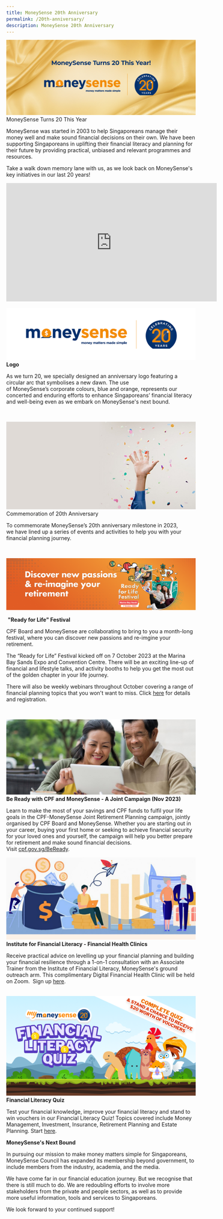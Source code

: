 ```yaml
---
title: MoneySense 20th Anniversary
permalink: /20th-anniversary/
description: MoneySense 20th Anniversary
---
```

![](/images/20th%20anniversary%20banner.jpg)
MoneySense Turns 20 This Year

MoneySense was started in 2003 to help Singaporeans manage their money well and make sound financial decisions on their own. We have been supporting Singaporeans in uplifting their financial literacy and planning for their future by providing practical, unbiased and relevant programmes and resources.

Take a walk down memory lane with us, as we look back on MoneySense's key initiatives in our last 20 years!
<iframe allowfullscreen="" allow="accelerometer; autoplay; clipboard-write; encrypted-media; gyroscope; picture-in-picture; web-share" frameborder="0" title="YouTube video player" src="https://www.youtube.com/embed/umimRQgUVMk?si=9ukmaQ4y_E5kA4-k" height="315" width="560"></iframe>


![](/images/hero%20banner%2020th%20anniversary.png)
**Logo**

As&nbsp;we turn 20, we specially designed an anniversary logo featuring a circular arc that symbolises a new dawn. The use of&nbsp;MoneySense’s&nbsp;corporate&nbsp;colours, blue and orange,&nbsp;represents&nbsp;our concerted and enduring efforts to enhance Singaporeans’ financial literacy and well-being even as we embark on MoneySense's next bound.

&nbsp;  

![celebration](/images/confetti.jfif)
Commemoration of 20th&nbsp;Anniversary  
  

To commemorate&nbsp;MoneySense’s 20th&nbsp;anniversary&nbsp;milestone&nbsp;in 2023, we&nbsp;have lined up a series of events and activities to help you with your financial planning journey.

&nbsp;

![rfl](/images/rfl%20festival.png)

&nbsp;**"Ready for Life" Festival**

CPF Board and MoneySense are collaborating to bring to you a month-long festival, where you can discover new passions and re-imgine your retirement.&nbsp;

The “Ready for Life” Festival kicked off on 7 October 2023 at the Marina Bay Sands Expo and Convention Centre. There will be an exciting line-up of financial and lifestyle talks, and activity booths to help you get the most out of the golden chapter in your life journey.

There will also be weekly webinars throughout October covering a range of financial planning topics that you won't want to miss. Click&nbsp;[here](https://www.cpf.gov.sg/member/infohub/ready-for-life)&nbsp;for details and registration.

&nbsp;  
  

![Elderly couple](/images/couple.jfif)
**Be Ready with CPF and MoneySense - A Joint Campaign (Nov 2023)**

Learn to make the most of your savings and CPF funds to fulfil your life goals in the CPF-MoneySense Joint Retirement Planning campaign, jointly organised by CPF Board and MoneySense. Whether you are starting out in your career, buying your first home or seeking to achieve financial security for your loved ones and yourself, the campaign will help you better prepare for retirement and make sound financial decisions. Visit&nbsp;[cpf.gov.sg/BeReady](https://www.cpf.gov.sg/member/infohub/be-ready).  
  
	
	

![](/images/institute%20of%20financial%20literacy.jfif)
**Institute for Financial Literacy - Financial Health Clinics**&nbsp;

Receive practical advice on levelling up your financial planning and building your financial resilience through a 1-on-1 consultation with an Associate Trainer from the Institute of Financial Literacy, MoneySense's ground outreach arm. This complimentary Digital Financial Health Clinic will be held on Zoom.&nbsp; Sign up&nbsp;[here](https://docs.google.com/forms/d/e/1FAIpQLSeIzVg-Dfx8ezSdXwM5wUCsFjy8qPmfrq9jak8Mulz54AUFGA/viewform).




&nbsp;&nbsp;![](/images/Homepage/flq%20hero%20banner.png)
**Financial Literacy Quiz**

Test your financial knowledge, improve your financial literacy and stand to win vouchers in our Financial Literacy Quiz! Topics covered include Money Management, Investment, Insurance, Retirement Planning and Estate Planning. Start&nbsp;[here](http://www.mymoneysense.gov.sg/fin-lit-quiz/).

**MoneySense's Next Bound**

In pursuing our mission to make money matters simple for Singaporeans, MoneySense Council has expanded its membership beyond government, to include members from the industry, academia, and the media.&nbsp;

We have come far in our financial education journey. But we recognise that there is still much to do. We are redoubling efforts to involve more stakeholders from the private and people sectors, as well as to provide more useful information, tools and services to Singaporeans.

We look forward to your continued support!